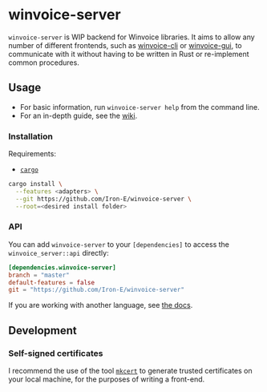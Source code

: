 # winvoice-server

<!-- cargo-rdme start -->

`winvoice-server` is WIP backend for Winvoice libraries. It aims to allow any
number of different frontends, such as [winvoice-cli](https://github.com/Iron-E/winvoice-cli) or
[winvoice-gui](https://github.com/Iron-E/winvoice-gui), to communicate with it without having to be
written in Rust or re-implement common procedures.

## Usage

* For basic information, run `winvoice-server help` from the command line.
* For an in-depth guide, see the [wiki](https://github.com/Iron-E/winvoice-server/wiki/Usage).

### Installation

Requirements:

* [`cargo`](https://github.com/rust-lang/cargo)

```sh
cargo install \
  --features <adapters> \
  --git https://github.com/Iron-E/winvoice-server \
  --root=<desired install folder>
```

### API

You can add `winvoice-server` to your `[dependencies]` to access the `winvoice_server::api`
directly:

```toml
[dependencies.winvoice-server]
branch = "master"
default-features = false
git = "https://github.com/Iron-E/winvoice-server"
```

If you are working with another language, see [the docs](TODO).

## Development

### Self-signed certificates

I recommend the use of the tool [`mkcert`](https://github.com/FiloSottile/mkcert) to generate trusted certificates
on your local machine, for the purposes of writing a front-end.

<!-- cargo-rdme end -->
